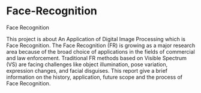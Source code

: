 # Face-Recognition
Face Recognition

This project is about An Application of Digital Image Processing which is Face Recognition. The Face Recognition (FR) is growing as a major research area because of the broad choice of applications in the fields of commercial and law enforcement. Traditional FR methods based on Visible Spectrum (VS) are facing challenges like object illumination, pose variation, expression changes, and facial disguises. This report give a brief information on the history, application, future scope and the process of Face Recognition.